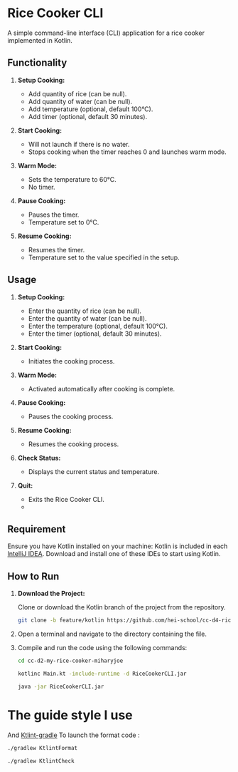 # Rice Cooker CLI

A simple command-line interface (CLI) application for a rice cooker implemented in Kotlin.

## Functionality

1. **Setup Cooking:**
   - Add quantity of rice (can be null).
   - Add quantity of water (can be null).
   - Add temperature (optional, default 100°C).
   - Add timer (optional, default 30 minutes).

2. **Start Cooking:**
   - Will not launch if there is no water.
   - Stops cooking when the timer reaches 0 and launches warm mode.

3. **Warm Mode:**
   - Sets the temperature to 60°C.
   - No timer.

4. **Pause Cooking:**
   - Pauses the timer.
   - Temperature set to 0°C.

5. **Resume Cooking:**
   - Resumes the timer.
   - Temperature set to the value specified in the setup.

## Usage

1. **Setup Cooking:**
   - Enter the quantity of rice (can be null).
   - Enter the quantity of water (can be null).
   - Enter the temperature (optional, default 100°C).
   - Enter the timer (optional, default 30 minutes).

2. **Start Cooking:**
   - Initiates the cooking process.

3. **Warm Mode:**
   - Activated automatically after cooking is complete.

4. **Pause Cooking:**
   - Pauses the cooking process.

5. **Resume Cooking:**
   - Resumes the cooking process.

6. **Check Status:**
   - Displays the current status and temperature.

7. **Quit:**
   - Exits the Rice Cooker CLI.
   - 
## Requirement
Ensure you have Kotlin installed on your machine:
Kotlin is included in each [IntelliJ IDEA](https://www.jetbrains.com/idea/download/?_ga=2.106146819.1864672128.1702226033-1629771559.1701450046&_gl=1*y5k9lf*_ga*MTYyOTc3MTU1OS4xNzAxNDUwMDQ2*_ga_9J976DJZ68*MTcwMjMwMDgzNC4xMS4xLjE3MDIzMDA4NTguMzYuMC4w&section=linux).
Download and install one of these IDEs to start using Kotlin.

## How to Run
1. **Download the Project:**

   Clone or download the Kotlin branch of the project from the repository.

   ```bash
   git clone -b feature/kotlin https://github.com/hei-school/cc-d4-rice-cooker-ci-miharyjoe.git
   ```

2. Open a terminal and navigate to the directory containing the file.
3. Compile and run the code using the following commands:
   ```bash
   cd cc-d2-my-rice-cooker-miharyjoe
   
   kotlinc Main.kt -include-runtime -d RiceCookerCLI.jar
   
   java -jar RiceCookerCLI.jar

# The guide style I use

And [Ktlint-gradle]("https://github.com/JLLeitschuh/ktlint-gradle?tab=readme-ov-file#how-to-use)
To launch the format code :
   ```bash
   ./gradlew KtlintFormat
   
   ./gradlew KtlintCheck